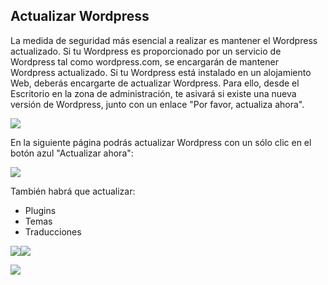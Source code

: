 ## Actualizar Wordpress

La medida de seguridad más esencial a realizar es mantener el Wordpress actualizado. Si tu Wordpress es proporcionado por un servicio de Wordpress tal como wordpress.com, se encargarán de mantener Wordpress actualizado. Si tu Wordpress está instalado en un alojamiento Web, deberás encargarte de actualizar Wordpress. Para ello, desde el Escritorio en la zona de administración, te asivará si existe una nueva versión de Wordpress, junto con un enlace "Por favor, actualiza ahora".

![](https://catedu.github.io/atrevete-con-wordpress/assets/actualizar-1.png)

En la siguiente página podrás actualizar Wordpress con un sólo clic en el botón azul "Actualizar ahora":

![](https://catedu.github.io/atrevete-con-wordpress/assets/actualizar-wp.png)

También habrá que actualizar:

* Plugins
* Temas
* Traducciones

![](https://catedu.github.io/atrevete-con-wordpress/assets/actualizar-plugin.png)![](https://catedu.github.io/atrevete-con-wordpress/assets/actualizar-temas.png)

![](https://catedu.github.io/atrevete-con-wordpress/assets/actualizar-traducciones.png)



